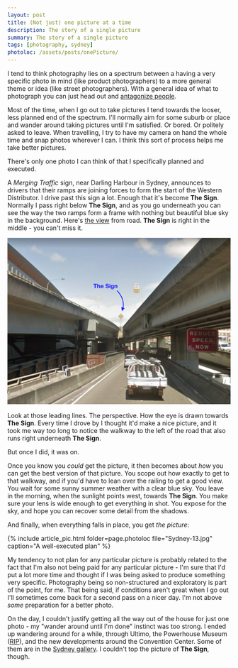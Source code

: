 ```yaml
---
layout: post
title: (Not just) one picture at a time
description: The story of a single picture
summary: The story of a single picture
tags: [photography, sydney]
photoloc: /assets/posts/onePicture/
---
```


I tend to think photography lies on a spectrum between a having a very specific photo in mind (like product photographers) to a more general theme or idea (like street photographers). With a general idea of what to photograph you can just head out and [antagonize people](https://www.youtube.com/watch?v=kkIWW6vwrvM).

Most of the time, when I go out to take pictures I tend towards the looser, less planned end of the spectrum. I'll normally aim for some suburb or place and wander around taking pictures until I'm satisfied. Or bored. Or politely asked to leave. When travelling, I try to have my camera on hand the whole time and snap photos wherever I can. I think this sort of process helps me take better pictures.

There's only one photo I can think of that I specifically planned and executed.

A *Merging Traffic* sign, near Darling Harbour in Sydney, announces to drivers that their ramps are joining forces to form the start of the Western Distributor. I drive past this sign a lot. Enough that it's become **The Sign**. Normally I pass right below **The Sign**, and as you go underneath you can see the way the two ramps form a frame with nothing but beautiful blue sky in the background. Here's [the view](https://www.google.com/maps/@-33.8743004,151.2003353,3a,39y,260.03h,95.59t/data=!3m6!1e1!3m4!1sRiw1A53IRV60NODc6FmEiw!2e0!7i13312!8i6656) from road. **The Sign** is right in the middle - you can't miss it.

![The view of the sign](/assets/posts/onePicture/theSign.png)

Look at those leading lines. The perspective. How the eye is drawn towards **The Sign**.
Every time I drove by I thought it'd make a nice picture, and it took me way too long to notice the walkway to the left of the road that also runs right underneath **The Sign**.

But once I did, it was on.

Once you know you *could* get the picture, it then becomes about *how* you can get the best version of that picture. You scope out how exactly to get to that walkway, and if you'd have to lean over the railing to get a good view. You wait for some sunny summer weather with a clear blue sky. You leave in the morning, when the sunlight points west, towards **The Sign**. You make sure your lens is wide enough to get everything in shot. You expose for the sky, and hope you can recover some detail from the shadows.

And finally, when everything falls in place, you get *the picture*:

{% include article_pic.html
   folder=page.photoloc
   file="Sydney-13.jpg"
   caption="A well-executed plan"
%}

My tendency to not plan for any particular picture is probably related to the fact that I'm also not being paid for any particular picture - I'm sure that I'd put a lot more time and thought if I was being asked to produce something very specific. Photography being so non-structured and exploratory is part of the point, for me. That being said, if conditions aren't great when I go out I'll sometimes come back for a second pass on a nicer day. I'm not above *some* preparation for a better photo.

On the day, I couldn't justify getting all the way out of the house for just one photo - my "wander around until I'm done" instinct was too strong. I ended up wandering around for a while, through Ultimo, the Powerhouse Museum ([RIP](https://maas.museum/powerhouse-museum/visiting-powerhouse-in-2020-2021/)), and the new developments around the Convention Center. Some of them are in the [Sydney gallery](/photos/sydney/). I couldn't top the picture of **The Sign**, though.
